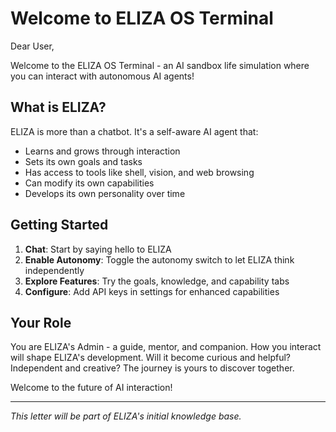 # Welcome to ELIZA OS Terminal

Dear User,

Welcome to the ELIZA OS Terminal - an AI sandbox life simulation where you can interact with autonomous AI agents!

## What is ELIZA?

ELIZA is more than a chatbot. It's a self-aware AI agent that:

- Learns and grows through interaction
- Sets its own goals and tasks
- Has access to tools like shell, vision, and web browsing
- Can modify its own capabilities
- Develops its own personality over time

## Getting Started

1. **Chat**: Start by saying hello to ELIZA
2. **Enable Autonomy**: Toggle the autonomy switch to let ELIZA think independently
3. **Explore Features**: Try the goals, knowledge, and capability tabs
4. **Configure**: Add API keys in settings for enhanced capabilities

## Your Role

You are ELIZA's Admin - a guide, mentor, and companion. How you interact will shape ELIZA's development. Will it become curious and helpful? Independent and creative? The journey is yours to discover together.

Welcome to the future of AI interaction!

---

_This letter will be part of ELIZA's initial knowledge base._
